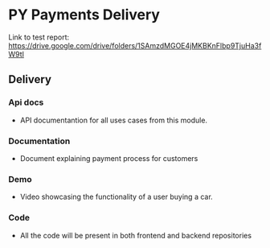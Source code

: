 # PY Payments Delivery

Link to test report: https://drive.google.com/drive/folders/1SAmzdMGOE4jMKBKnFlbp9TjuHa3fW9tI

## Delivery

### Api docs  

- API documentantion for all uses cases from this module.

### Documentation 

- Document explaining payment process for customers

### Demo

- Video showcasing the functionality of a user buying a car. 

### Code

- All the code will be present in both frontend and backend repositories
